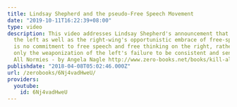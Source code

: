 ```yaml
---
title: Lindsay Shepherd and the pseudo-Free Speech Movement
date: "2019-10-11T16:22:39+08:00"
type: video
description: This video addresses Lindsay Shepherd's announcement that she was leaving
  the left as well as the right-wing's opportunistic embrace of free-speech. There
  is no commitment to free speech and free thinking on the right, rather there is
  only the weaponization of the left's failure to be consistent and sensible. Kill
  All Normies - by Angela Nagle http://www.zero-books.net/books/kill-all-normies
publishdate: "2018-04-08T05:02:46.000Z"
url: /zerobooks/6Nj4vadHweU/
providers:
  youtube:
    id: 6Nj4vadHweU
---
```

